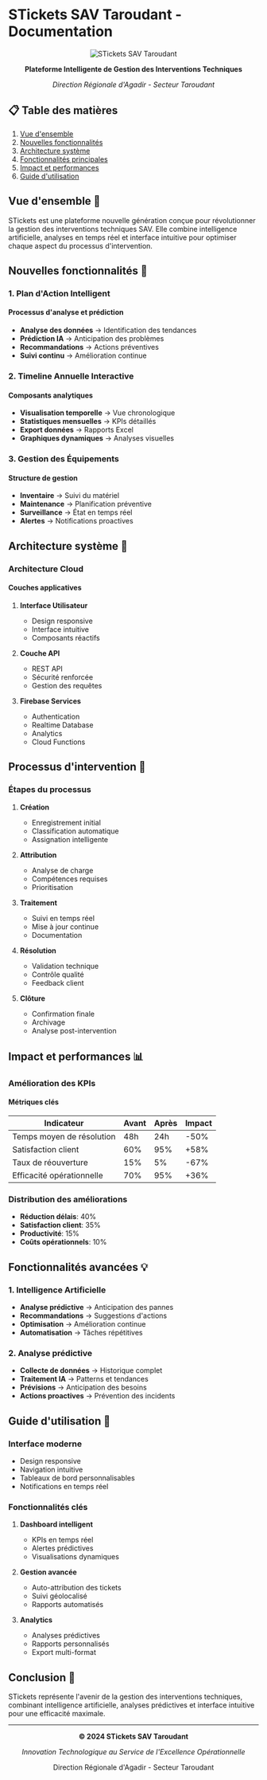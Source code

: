 # STickets SAV Taroudant - Documentation

<div align="center">

![STickets SAV Taroudant](https://images.unsplash.com/photo-1451187580459-43490279c0fa?auto=format&fit=crop&w=1200&q=80)

**Plateforme Intelligente de Gestion des Interventions Techniques**

*Direction Régionale d'Agadir - Secteur Taroudant*

</div>

## 📋 Table des matières

1. [Vue d'ensemble](#vue-densemble)
2. [Nouvelles fonctionnalités](#nouvelles-fonctionnalités)
3. [Architecture système](#architecture-système)
4. [Fonctionnalités principales](#fonctionnalités-principales)
5. [Impact et performances](#impact-et-performances)
6. [Guide d'utilisation](#guide-dutilisation)

## Vue d'ensemble 🎯

STickets est une plateforme nouvelle génération conçue pour révolutionner la gestion des interventions techniques SAV. Elle combine intelligence artificielle, analyses en temps réel et interface intuitive pour optimiser chaque aspect du processus d'intervention.

## Nouvelles fonctionnalités 🚀

### 1. Plan d'Action Intelligent

#### Processus d'analyse et prédiction
- **Analyse des données** → Identification des tendances
- **Prédiction IA** → Anticipation des problèmes
- **Recommandations** → Actions préventives
- **Suivi continu** → Amélioration continue

### 2. Timeline Annuelle Interactive

#### Composants analytiques
- **Visualisation temporelle** → Vue chronologique
- **Statistiques mensuelles** → KPIs détaillés
- **Export données** → Rapports Excel
- **Graphiques dynamiques** → Analyses visuelles

### 3. Gestion des Équipements

#### Structure de gestion
- **Inventaire** → Suivi du matériel
- **Maintenance** → Planification préventive
- **Surveillance** → État en temps réel
- **Alertes** → Notifications proactives

## Architecture système 🔧

### Architecture Cloud

#### Couches applicatives
1. **Interface Utilisateur**
   - Design responsive
   - Interface intuitive
   - Composants réactifs

2. **Couche API**
   - REST API
   - Sécurité renforcée
   - Gestion des requêtes

3. **Firebase Services**
   - Authentication
   - Realtime Database
   - Analytics
   - Cloud Functions

## Processus d'intervention 🔄

### Étapes du processus

1. **Création**
   - Enregistrement initial
   - Classification automatique
   - Assignation intelligente

2. **Attribution**
   - Analyse de charge
   - Compétences requises
   - Prioritisation

3. **Traitement**
   - Suivi en temps réel
   - Mise à jour continue
   - Documentation

4. **Résolution**
   - Validation technique
   - Contrôle qualité
   - Feedback client

5. **Clôture**
   - Confirmation finale
   - Archivage
   - Analyse post-intervention

## Impact et performances 📊

### Amélioration des KPIs

#### Métriques clés
| Indicateur | Avant | Après | Impact |
|------------|-------|--------|---------|
| Temps moyen de résolution | 48h | 24h | -50% |
| Satisfaction client | 60% | 95% | +58% |
| Taux de réouverture | 15% | 5% | -67% |
| Efficacité opérationnelle | 70% | 95% | +36% |

### Distribution des améliorations
- **Réduction délais**: 40%
- **Satisfaction client**: 35%
- **Productivité**: 15%
- **Coûts opérationnels**: 10%

## Fonctionnalités avancées 💡

### 1. Intelligence Artificielle
- **Analyse prédictive** → Anticipation des pannes
- **Recommandations** → Suggestions d'actions
- **Optimisation** → Amélioration continue
- **Automatisation** → Tâches répétitives

### 2. Analyse prédictive
- **Collecte de données** → Historique complet
- **Traitement IA** → Patterns et tendances
- **Prévisions** → Anticipation des besoins
- **Actions proactives** → Prévention des incidents

## Guide d'utilisation 📱

### Interface moderne
- Design responsive
- Navigation intuitive
- Tableaux de bord personnalisables
- Notifications en temps réel

### Fonctionnalités clés
1. **Dashboard intelligent**
   - KPIs en temps réel
   - Alertes prédictives
   - Visualisations dynamiques

2. **Gestion avancée**
   - Auto-attribution des tickets
   - Suivi géolocalisé
   - Rapports automatisés

3. **Analytics**
   - Analyses prédictives
   - Rapports personnalisés
   - Export multi-format

## Conclusion 🌟

STickets représente l'avenir de la gestion des interventions techniques, combinant intelligence artificielle, analyses prédictives et interface intuitive pour une efficacité maximale.

---

<div align="center">

**© 2024 STickets SAV Taroudant**

*Innovation Technologique au Service de l'Excellence Opérationnelle*

Direction Régionale d'Agadir - Secteur Taroudant

</div>